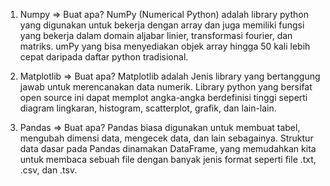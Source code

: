 1. Numpy => Buat apa?
NumPy (Numerical Python) adalah library python yang digunakan untuk bekerja dengan array dan juga memiliki fungsi yang bekerja dalam domain aljabar linier, transformasi fourier, dan matriks. umPy yang bisa menyediakan objek array hingga 50 kali lebih cepat daripada daftar python tradisional.

2. Matplotlib => Buat apa?
Matplotlib adalah Jenis library yang bertanggung jawab untuk merencanakan data numerik.  Library python yang bersifat open source ini dapat memplot angka-angka berdefinisi tinggi seperti diagram lingkaran, histogram, scatterplot, grafik, dan lain-lain. 

3. Pandas => Buat apa?
Pandas biasa digunakan untuk membuat tabel, mengubah dimensi data, mengecek data, dan lain sebagainya. Struktur data dasar pada Pandas dinamakan DataFrame, yang memudahkan kita untuk membaca sebuah file dengan banyak jenis format seperti file .txt, .csv, dan .tsv.
